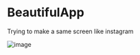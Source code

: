 # BeautifulApp
Trying to make a same screen like instagram

![image](https://github.com/jolinchou123/BeautifulApp/blob/master/beautyApp.gif)
